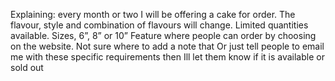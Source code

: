 ---
---
Explaining: every month or two I will be offering a cake for order. The flavour, style and combination of flavours will change. Limited quantities available.
Sizes, 6”, 8” or 10”
Feature where people can order by choosing on the website.
Not sure where to add a note that
Or just tell people to email me with these specific requirements then Ill let them know if it is available or sold out
